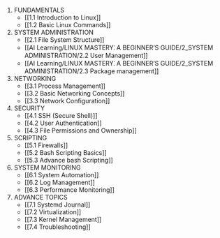 1. FUNDAMENTALS
	- [[1.1 Introduction to Linux]]
	- [[1.2 Basic Linux Commands]]
2. SYSTEM ADMINISTRATION
	- [[2.1 File System Structure]]
	- [[AI Learning/LINUX MASTERY⁚ A BEGINNER’S GUIDE/2_SYSTEM ADMINISTRATION/2.2 User Management]]
	- [[AI Learning/LINUX MASTERY⁚ A BEGINNER’S GUIDE/2_SYSTEM ADMINISTRATION/2.3 Package management]]
3. NETWORKING
	- [[3.1 Process Management]]
	- [[3.2 Basic Networking Concepts]]
	- [[3.3 Network Configuration]]
4. SECURITY
	- [[4.1 SSH (Secure Shell)]]
	- [[4.2 User Authentication]]
	- [[4.3 File Permissions and Ownership]]
5. SCRIPTING
	- [[5.1 Firewalls]]
	- [[5.2 Bash Scripting Basics]]
	- [[5.3 Advance bash Scripting]]
6. SYSTEM MONITORING
	- [[6.1 System Automation]]
	- [[6.2 Log Management]]
	- [[6.3 Performance Monitoring]]
7. ADVANCE TOPICS
	- [[7.1 Systemd Journal]]
	- [[7.2 Virtualization]]
	- [[7.3 Kernel Management]]
	- [[7.4 Troubleshooting]]